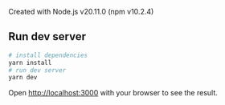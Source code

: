 
Created with Node.js v20.11.0 (npm v10.2.4)

## Run dev server

```bash
# install dependencies
yarn install
# run dev server
yarn dev
```

Open [http://localhost:3000](http://localhost:3000) with your browser to see the result.
